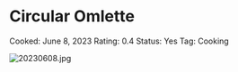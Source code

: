 # Circular Omlette

Cooked: June 8, 2023
Rating: 0.4
Status: Yes
Tag: Cooking

![20230608.jpg](20230608.jpg)